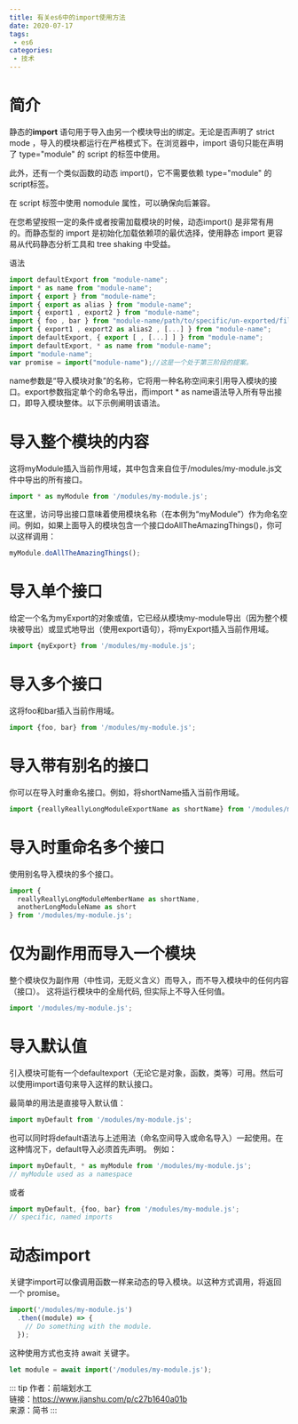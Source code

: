 ```yaml
---
title: 有关es6中的import使用方法
date: 2020-07-17
tags:
 - es6
categories:
 - 技术
---
```


# 简介

静态的**import** 语句用于导入由另一个模块导出的绑定。无论是否声明了 strict mode ，导入的模块都运行在严格模式下。在浏览器中，import 语句只能在声明了 type="module" 的 script 的标签中使用。

此外，还有一个类似函数的动态 import()，它不需要依赖 type="module" 的script标签。

在 script 标签中使用 nomodule 属性，可以确保向后兼容。

在您希望按照一定的条件或者按需加载模块的时候，动态import() 是非常有用的。而静态型的 import 是初始化加载依赖项的最优选择，使用静态 import 更容易从代码静态分析工具和 tree shaking 中受益。

语法

``` js
import defaultExport from "module-name";
import * as name from "module-name";
import { export } from "module-name";
import { export as alias } from "module-name";
import { export1 , export2 } from "module-name";
import { foo , bar } from "module-name/path/to/specific/un-exported/file";
import { export1 , export2 as alias2 , [...] } from "module-name";
import defaultExport, { export [ , [...] ] } from "module-name";
import defaultExport, * as name from "module-name";
import "module-name";
var promise = import("module-name");//这是一个处于第三阶段的提案。
```

name参数是“导入模块对象”的名称，它将用一种名称空间来引用导入模块的接口。export参数指定单个的命名导出，而import * as name语法导入所有导出接口，即导入模块整体。以下示例阐明该语法。

# 导入整个模块的内容

这将myModule插入当前作用域，其中包含来自位于/modules/my-module.js文件中导出的所有接口。

``` js
import * as myModule from '/modules/my-module.js';
```

在这里，访问导出接口意味着使用模块名称（在本例为“myModule”）作为命名空间。例如，如果上面导入的模块包含一个接口doAllTheAmazingThings()，你可以这样调用：

``` js
myModule.doAllTheAmazingThings();
```

# 导入单个接口

给定一个名为myExport的对象或值，它已经从模块my-module导出（因为整个模块被导出）或显式地导出（使用export语句），将myExport插入当前作用域。

``` js
import {myExport} from '/modules/my-module.js';
```

# 导入多个接口

这将foo和bar插入当前作用域。

``` js
import {foo, bar} from '/modules/my-module.js';
```

# 导入带有别名的接口

你可以在导入时重命名接口。例如，将shortName插入当前作用域。

``` js
import {reallyReallyLongModuleExportName as shortName} from '/modules/my-module.js';
```

# 导入时重命名多个接口

使用别名导入模块的多个接口。

``` js
import {
  reallyReallyLongModuleMemberName as shortName, 
  anotherLongModuleName as short
} from '/modules/my-module.js';
```

# 仅为副作用而导入一个模块

整个模块仅为副作用（中性词，无贬义含义）而导入，而不导入模块中的任何内容（接口）。 这将运行模块中的全局代码, 但实际上不导入任何值。

``` js
import '/modules/my-module.js';
```

# 导入默认值

引入模块可能有一个defaultexport（无论它是对象，函数，类等）可用。然后可以使用import语句来导入这样的默认接口。

最简单的用法是直接导入默认值：

``` js
import myDefault from '/modules/my-module.js';
```

也可以同时将default语法与上述用法（命名空间导入或命名导入）一起使用。在这种情况下，default导入必须首先声明。 例如：

``` js
import myDefault, * as myModule from '/modules/my-module.js';
// myModule used as a namespace
```

或者

``` js
import myDefault, {foo, bar} from '/modules/my-module.js';
// specific, named imports
```

# 动态import

关键字import可以像调用函数一样来动态的导入模块。以这种方式调用，将返回一个 promise。

``` js
import('/modules/my-module.js')
  .then((module) => {
    // Do something with the module.
  });
```

这种使用方式也支持 await 关键字。

``` js
let module = await import('/modules/my-module.js');
```

::: tip
作者：前端划水工 <br>
链接：https://www.jianshu.com/p/c27b1640a01b <br>
来源：简书
:::
